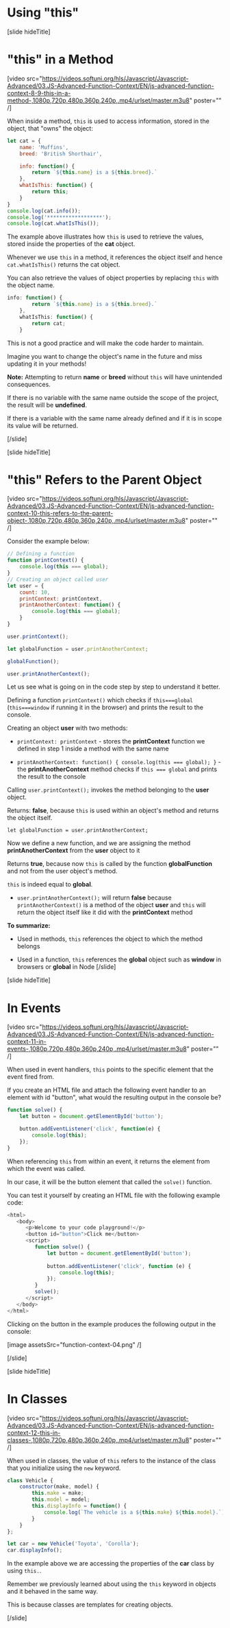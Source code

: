# Using "this"

[slide hideTitle]

# "this" in a Method

[video src="https://videos.softuni.org/hls/Javascript/Javascript-Advanced/03.JS-Advanced-Function-Context/EN/js-advanced-function-context-8-9-this-in-a-method-,1080p,720p,480p,360p,240p,.mp4/urlset/master.m3u8" poster="" /]

When inside a method, `this` is used to access information, stored in the object, that "owns" the object:

```js live
let cat = {
    name: 'Muffins',
    breed: 'British Shorthair',

    info: function() {
        return `${this.name} is a ${this.breed}.`
    },
    whatIsThis: function() {
        return this;
    }
}
console.log(cat.info());
console.log('******************');
console.log(cat.whatIsThis());
```

The example above illustrates how `this` is used to retrieve the values, stored inside the properties of the **cat** object. 

Whenever we use `this` in a method, it references the object itself and hence `cat.whatIsThis()` returns the cat object.

You can also retrieve the values of object properties by replacing `this` with the object name.

```js
info: function() {
        return `${this.name} is a ${this.breed}.`
    },
    whatIsThis: function() {
        return cat;
    }
```

This is not a good practice and will make the code harder to maintain. 
 
Imagine you want to change the object's name in the future and miss updating it in your methods! 


**Note:** Attempting to return **name** or **breed** without `this` will have unintended consequences. 

If there is no variable with the same name outside the scope of the project, the result will be **undefined**. 

If there is a variable with the same name already defined and if it is in scope its value will be returned.

[/slide]

[slide hideTitle]

# "this" Refers to the Parent Object

[video src="https://videos.softuni.org/hls/Javascript/Javascript-Advanced/03.JS-Advanced-Function-Context/EN/js-advanced-function-context-10-this-refers-to-the-parent-object-,1080p,720p,480p,360p,240p,.mp4/urlset/master.m3u8" poster="" /]

Consider the example below:

```js live
// Defining a function
function printContext() {
    console.log(this === global);
}
// Creating an object called user
let user = {
    count: 10,
    printContext: printContext,
    printAnotherContext: function() {
        console.log(this === global);
    }
}

user.printContext();

let globalFunction = user.printAnotherContext;

globalFunction();

user.printAnotherContext();
```

Let us see what is going on in the code step by step to understand it better.

Defining a function `printContext()` which checks if `this===global` (`this===window` if running it in the browser) and prints the result to the console.

Creating an object **user** with two methods:

- `printContext: printContext` - stores the **printContext** function we defined in step 1 inside a method with the same name

- `printAnotherContext: function() { console.log(this === global); }` - the **printAnotherContext** method checks if `this === global` and prints the result to the console

Calling `user.printContext();` invokes the method belonging to the **user** object. 

Returns: **false**, because `this` is used within an object's method and returns the object itself.

`let globalFunction = user.printAnotherContext;` 

Now we define a new function, and we are assigning the method **printAnotherContext** from the **user** object to it

Returns **true**, because now `this` is called by the function **globalFunction** and not from the user object's method. 

`this` is indeed equal to **global**.

- `user.printAnotherContext();` will return **false** because `printAnotherContext()` is a method of the object **user** and `this` will return the object itself like it did with the **printContext** method

**To summarize:**

- Used in methods, `this` references the object to which the method belongs

- Used in a function, `this` references the **global** object such as **window** in browsers or **global** in Node
[/slide]

[slide hideTitle]

# In Events

[video src="https://videos.softuni.org/hls/Javascript/Javascript-Advanced/03.JS-Advanced-Function-Context/EN/js-advanced-function-context-11-in-events-,1080p,720p,480p,360p,240p,.mp4/urlset/master.m3u8" poster="" /]

When used in event handlers, `this` points to the specific element that the event fired from.

If you create an HTML file and attach the following event handler to an element with id "button", what would the resulting output in the console be?

```js
function solve() {
    let button = document.getElementById('button');

    button.addEventListener('click', function(e) {
        console.log(this);
    });
}
```

When referencing `this` from within an event, it returns the element from which the event was called. 

In our case, it will be the button element that called the `solve()` function.

You can test it yourself by creating an HTML file with the following example code:

```js
<html>
   <body>
      <p>Welcome to your code playground!</p>
      <button id="button">Click me</button>
      <script>
         function solve() {
             let button = document.getElementById('button');
         
             button.addEventListener('click', function (e) {
                 console.log(this);
             });
         }
         solve();
      </script>
   </body>
</html>
```

Clicking on the button in the example produces the following output in the console:

[image assetsSrc="function-context-04.png" /]

[/slide]

[slide hideTitle]

# In Classes

[video src="https://videos.softuni.org/hls/Javascript/Javascript-Advanced/03.JS-Advanced-Function-Context/EN/js-advanced-function-context-12-this-in-classes-,1080p,720p,480p,360p,240p,.mp4/urlset/master.m3u8" poster="" /]

When used in classes, the value of `this` refers to the instance of the class that you initialize using the `new` keyword.

```js live
class Vehicle {
    constructor(make, model) {
        this.make = make;
        this.model = model;
        this.displayInfo = function() {
            console.log(`The vehicle is a ${this.make} ${this.model}.`);
        }
    }
};

let car = new Vehicle('Toyota', 'Corolla');
car.displayInfo();
```

In the example above we are accessing the properties of the **car** class by using `this.`.

Remember we previously learned about using the `this` keyword in objects and it behaved in the same way.

This is because classes are templates for creating objects.

[/slide]
